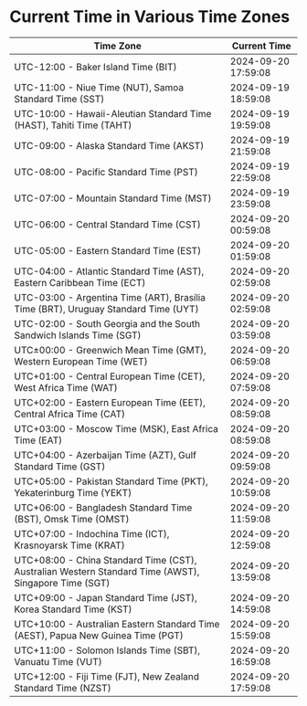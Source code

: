 # Current Time in Various Time Zones

| Time Zone | Current Time |
|-----------|--------------|
| UTC-12:00 - Baker Island Time (BIT) | 2024-09-20 17:59:08 |
| UTC-11:00 - Niue Time (NUT), Samoa Standard Time (SST) | 2024-09-19 18:59:08 |
| UTC-10:00 - Hawaii-Aleutian Standard Time (HAST), Tahiti Time (TAHT) | 2024-09-19 19:59:08 |
| UTC-09:00 - Alaska Standard Time (AKST) | 2024-09-19 21:59:08 |
| UTC-08:00 - Pacific Standard Time (PST) | 2024-09-19 22:59:08 |
| UTC-07:00 - Mountain Standard Time (MST) | 2024-09-19 23:59:08 |
| UTC-06:00 - Central Standard Time (CST) | 2024-09-20 00:59:08 |
| UTC-05:00 - Eastern Standard Time (EST) | 2024-09-20 01:59:08 |
| UTC-04:00 - Atlantic Standard Time (AST), Eastern Caribbean Time (ECT) | 2024-09-20 02:59:08 |
| UTC-03:00 - Argentina Time (ART), Brasília Time (BRT), Uruguay Standard Time (UYT) | 2024-09-20 02:59:08 |
| UTC-02:00 - South Georgia and the South Sandwich Islands Time (SGT) | 2024-09-20 03:59:08 |
| UTC±00:00 - Greenwich Mean Time (GMT), Western European Time (WET) | 2024-09-20 06:59:08 |
| UTC+01:00 - Central European Time (CET), West Africa Time (WAT) | 2024-09-20 07:59:08 |
| UTC+02:00 - Eastern European Time (EET), Central Africa Time (CAT) | 2024-09-20 08:59:08 |
| UTC+03:00 - Moscow Time (MSK), East Africa Time (EAT) | 2024-09-20 08:59:08 |
| UTC+04:00 - Azerbaijan Time (AZT), Gulf Standard Time (GST) | 2024-09-20 09:59:08 |
| UTC+05:00 - Pakistan Standard Time (PKT), Yekaterinburg Time (YEKT) | 2024-09-20 10:59:08 |
| UTC+06:00 - Bangladesh Standard Time (BST), Omsk Time (OMST) | 2024-09-20 11:59:08 |
| UTC+07:00 - Indochina Time (ICT), Krasnoyarsk Time (KRAT) | 2024-09-20 12:59:08 |
| UTC+08:00 - China Standard Time (CST), Australian Western Standard Time (AWST), Singapore Time (SGT) | 2024-09-20 13:59:08 |
| UTC+09:00 - Japan Standard Time (JST), Korea Standard Time (KST) | 2024-09-20 14:59:08 |
| UTC+10:00 - Australian Eastern Standard Time (AEST), Papua New Guinea Time (PGT) | 2024-09-20 15:59:08 |
| UTC+11:00 - Solomon Islands Time (SBT), Vanuatu Time (VUT) | 2024-09-20 16:59:08 |
| UTC+12:00 - Fiji Time (FJT), New Zealand Standard Time (NZST) | 2024-09-20 17:59:08 |
